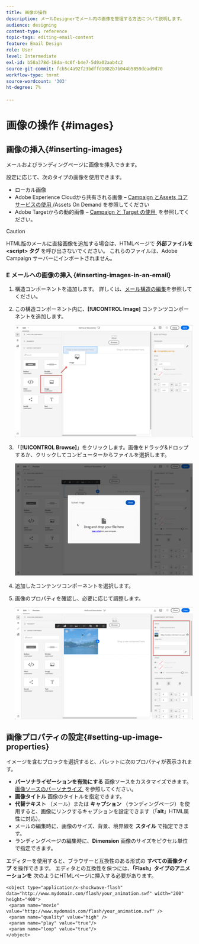 ```yaml
---
title: 画像の操作
description: メールDesignerでメール内の画像を管理する方法について説明します。
audience: designing
content-type: reference
topic-tags: editing-email-content
feature: Email Design
role: User
level: Intermediate
exl-id: b58a378d-18da-4c0f-b4e7-5d0a02aab4c2
source-git-commit: fcb5c4a92f23bdffd1082b7b044b5859dead9d70
workflow-type: tm+mt
source-wordcount: '303'
ht-degree: 7%

---
```


# 画像の操作 {#images}

## 画像の挿入{#inserting-images}

メールおよびランディングページに画像を挿入できます。

設定に応じて、次のタイプの画像を使用できます。

* ローカル画像
* Adobe Experience Cloudから共有される画像 – [Campaign とAssets コアサービスの使用 &#x200B;](../../integrating/using/working-with-campaign-and-assets-core-service.md)/Assets On Demand を参照してください
* Adobe Targetからの動的画像 – [Campaign と Target の使用 &#x200B;](../../integrating/using/about-campaign-target-integration.md) を参照してください。

>[!CAUTION]
>
>HTML版のメールに直接画像を追加する場合は、HTMLページで **外部ファイルを &lt;script> タグ** を呼び出さないでください。 これらのファイルは、Adobe Campaign サーバーにインポートされません。

### E メールへの画像の挿入 {#inserting-images-in-an-email}

1. 構造コンポーネントを追加します。 詳しくは、[メール構造の編集](../../designing/using/designing-from-scratch.md#defining-the-email-structure)を参照してください。
1. この構造コンポーネント内に、**[!UICONTROL Image]** コンテンツコンポーネントを追加します。

   ![](assets/des_insert_images_1.png)

1. 「**[!UICONTROL Browse]**」をクリックします。画像をドラッグ&amp;ドロップするか、クリックしてコンピューターからファイルを選択します。

   ![](assets/des_insert_images_2.png)

1. 追加したコンテンツコンポーネントを選択します。
1. 画像のプロパティを確認し、必要に応じて調整します。

   ![](assets/des_insert_images_3.png)

## 画像プロパティの設定{#setting-up-image-properties}

イメージを含むブロックを選択すると、パレットに次のプロパティが表示されます。

* **パーソナライゼーションを有効にする** 画像ソースをカスタマイズできます。 [&#x200B; 画像ソースのパーソナライズ &#x200B;](../../designing/using/personalization.md#personalizing-an-image-source) を参照してください。
* **画像タイトル** 画像のタイトルを指定できます。
* **代替テキスト** （メール）または **キャプション** （ランディングページ）を使用すると、画像にリンクするキャプションを設定できます（「**alt**」HTML属性に対応）。
* メールの編集時に、画像のサイズ、背景、境界線を **スタイル** で指定できます。
* ランディングページの編集時に、**Dimension** 画像のサイズをピクセル単位で指定できます。

エディターを使用すると、ブラウザーと互換性のある形式の **すべての画像タイプ** を操作できます。 エディタとの互換性を保つには、**「Flash」タイプのアニメーションを** 次のようにHTMLページに挿入する必要があります。

```
<object type="application/x-shockwave-flash" data="http://www.mydomain.com/flash/your_animation.swf" width="200" height="400">
 <param name="movie" value="http://www.mydomain.com/flash/your_animation.swf" />
 <param name="quality" value="high" />
 <param name="play" value="true"/>
 <param name="loop" value="true"/> 
</object>
```

<!--
## Modifying images with the Adobe Creative SDK{#modifying-images-with-the-adobe-creative-sdk}

You can edit images and use a complete set of features powered by the Adobe Creative SDK to enhance your images directly in the content editor when editing emails or landing pages.

The image editor offers a powerful, full-featured image editing UI component that allows you to edit images and apply effects and frames, original high-quality stickers, beautiful overlays, fun features like tilt shift and color splash, pro-level adjustments and more.

To modify an image with the Adobe Creative SDK:

1. Select the image.
1. In the toolbar, click the Creative Cloud icon.

   ![](assets/des_creative_sdk_icon.png)

1. Select the tool you want to use through the icons on the top of the window to modify the image.

   ![](assets/email_designer_ccsdktoolbar.png)

1. Click **[!UICONTROL Save]** when modifications are done. The updated image is saved on Adobe Campaign server and ready to be used.

>[!NOTE]
>
>Tools offered in the image editor cannot be customized.
-->
